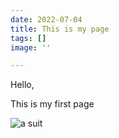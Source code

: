 ```yaml
---
date: 2022-07-04
title: This is my page
tags: []
image: ''

---
```

Hello,

This is my first page

![a suit](/images/6b59bc0b-dc7d-4ef0-badc-8f377a9196bb.jpeg "Suit")